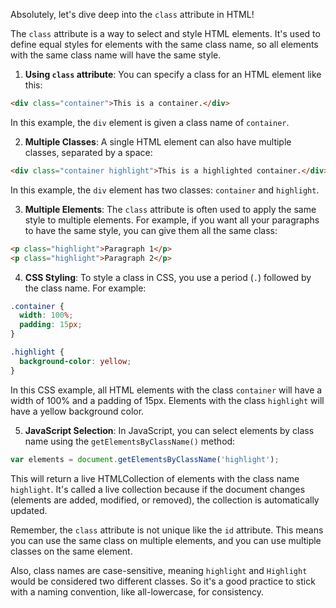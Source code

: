 Absolutely, let's dive deep into the `class` attribute in HTML!

The `class` attribute is a way to select and style HTML elements. It's used to define equal styles for elements with the same class name, so all elements with the same class name will have the same style. 

1. **Using `class` attribute**: You can specify a class for an HTML element like this:

```html
<div class="container">This is a container.</div>
```

In this example, the `div` element is given a class name of `container`.

2. **Multiple Classes**: A single HTML element can also have multiple classes, separated by a space:

```html
<div class="container highlight">This is a highlighted container.</div>
```

In this example, the `div` element has two classes: `container` and `highlight`.

3. **Multiple Elements**: The `class` attribute is often used to apply the same style to multiple elements. For example, if you want all your paragraphs to have the same style, you can give them all the same class:

```html
<p class="highlight">Paragraph 1</p>
<p class="highlight">Paragraph 2</p>
```

4. **CSS Styling**: To style a class in CSS, you use a period (`.`) followed by the class name. For example:

```css
.container {
  width: 100%;
  padding: 15px;
}

.highlight {
  background-color: yellow;
}
```

In this CSS example, all HTML elements with the class `container` will have a width of 100% and a padding of 15px. Elements with the class `highlight` will have a yellow background color.

5. **JavaScript Selection**: In JavaScript, you can select elements by class name using the `getElementsByClassName()` method:

```javascript
var elements = document.getElementsByClassName('highlight');
```

This will return a live HTMLCollection of elements with the class name `highlight`. It's called a live collection because if the document changes (elements are added, modified, or removed), the collection is automatically updated.

Remember, the `class` attribute is not unique like the `id` attribute. This means you can use the same class on multiple elements, and you can use multiple classes on the same element.

Also, class names are case-sensitive, meaning `highlight` and `Highlight` would be considered two different classes. So it's a good practice to stick with a naming convention, like all-lowercase, for consistency.